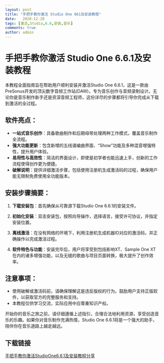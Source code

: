 ```yaml
---
layout: post
title: "手把手教你激活 Studio One 661及安装教程"
date:   2020-12-20
tags: [激活,Studio,6.6,安装,音乐]
comments: true
author: admin
---
```

# 手把手教你激活 Studio One 6.6.1及安装教程

本教程全面指南旨在帮助用户顺利安装并激活Studio One 6.6.1，这是一款由PreSonus开发的顶尖数字音频工作站(DAW)，专为音乐创作与音频录制设计。无论你是音乐制作新手还是资深音频工程师，这份详尽的步骤都将引导你完成从下载到激活的全过程。

## 软件亮点：
- **一站式音乐创作**：具备歌曲制作和后期母带处理两种工作模式，覆盖音乐制作全流程。
- **强大功能更新**：包含新增的五线谱编曲界面、“Show”功能及多种混音增强特性，提升用户体验。
- **易用性与高效性**：简洁的界面设计，即使是初学者也能迅速上手，创新的工作流程使得创作更为便捷。
- **破解说明**：提供详细激活步骤，包括使用注册机生成激活码的过程，确保用户能无限制免费使用全功能版本。

## 安装步骤摘要：

1. **下载安装包**：首先确保从可靠源下载Studio One 6.6.1的安装文件。
   
2. **初始化安装**：双击安装包，按照向导操作，选择语言，接受许可协议，并指定安装位置。

3. **离线激活**：在没有网络的环境下，利用注册机生成机器ID对应的激活码，并正确操作以完成激活过程。

4. **软件特色与功能**：安装完毕后，用户将享受到包括影响XT、Sample One XT在内的诸多增强功能，以及无缝的歌曲与项目页面转换，极大提升了创作效率。

## 注意事项：
- 使用破解或激活码前，请确保理解这是违反版权的行为。鼓励用户支持正版软件，以获取官方的完整服务和支持。
- 本教程仅供学习交流，实际应用中应尊重知识产权。

开始你的音乐之旅之前，请仔细遵循上述指引，合理合法地利用资源，享受创造音乐的乐趣。如果你对音乐制作充满热情，Studio One 6.6.1将是一个强大的助手，陪伴你在音乐道路上越走越远。

## 下载链接

[手把手教你激活StudioOne6.6.1及安装教程分享](https://pan.quark.cn/s/52e5454059d0)